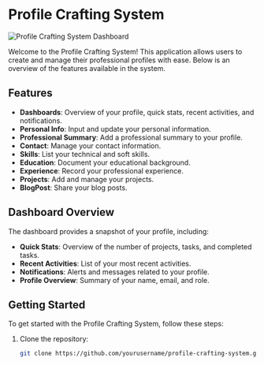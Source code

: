 # Profile Crafting System

![Profile Crafting System Dashboard](path_to_image)

Welcome to the Profile Crafting System! This application allows users to create and manage their professional profiles with ease. Below is an overview of the features available in the system.

## Features

- **Dashboards**: Overview of your profile, quick stats, recent activities, and notifications.
- **Personal Info**: Input and update your personal information.
- **Professional Summary**: Add a professional summary to your profile.
- **Contact**: Manage your contact information.
- **Skills**: List your technical and soft skills.
- **Education**: Document your educational background.
- **Experience**: Record your professional experience.
- **Projects**: Add and manage your projects.
- **BlogPost**: Share your blog posts.

## Dashboard Overview

The dashboard provides a snapshot of your profile, including:

- **Quick Stats**: Overview of the number of projects, tasks, and completed tasks.
- **Recent Activities**: List of your most recent activities.
- **Notifications**: Alerts and messages related to your profile.
- **Profile Overview**: Summary of your name, email, and role.

## Getting Started

To get started with the Profile Crafting System, follow these steps:

1. Clone the repository:
   ```bash
   git clone https://github.com/yourusername/profile-crafting-system.git
 
